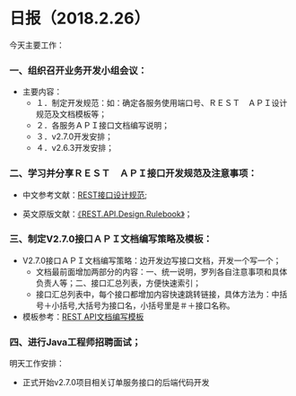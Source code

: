 # 日报（2018.2.26）

今天主要工作：

### 一、组织召开业务开发小组会议：

* 主要内容：
	* １．制定开发规范：如：确定各服务使用端口号、ＲＥＳＴ　ＡＰＩ设计规范及文档模板等；
	* ２．各服务ＡＰＩ接口文档编写说明；
	* ３．v2.7.0开发安排；
	* ４．v2.6.3开发安排；
　　
### 二、学习并分享ＲＥＳＴ　ＡＰＩ接口开发规范及注意事项：

* 中文参考文献：[REST接口设计规范](http://wangwei.info/about-rest-api/);

* 英文原版文献：[《REST.API.Design.Rulebook》](https://doc.lagout.org/programmation/Webservers/REST%20API%20Design%20Rulebook%20-%20Masse%20-%20O%27Reilly%20%282012%29/REST%20API%20Design%20Rulebook%20-%20Masse%20-%20O%27Reilly%20%282012%29.pdf)；

### 三、制定V2.7.0接口ＡＰＩ文档编写策略及模板：

* V2.7.0接口ＡＰＩ文档编写策略：边开发边写接口文档，开发一个写一个；
	* 文档最前面增加两部分的内容：一、统一说明，罗列各自注意事项和具体负责人等；二、接口汇总列表，方便快速索引；
	* 接口汇总列表中，每个接口都增加内容快速跳转链接，具体方法为：中括号＋小括号,大括号为接口名，小括号里是＃＋接口名称。
* 模板参考：[REST API文档编写模板](https://project.91topbaby.com/projects/dev/wiki/REST_API%E6%96%87%E6%A1%A3%E6%A8%A1%E6%9D%BF)

### 四、进行Java工程师招聘面试；

明天工作安排：

* 正式开始v2.7.0项目相关订单服务接口的后端代码开发